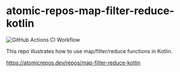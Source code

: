 # atomic-repos-map-filter-reduce-kotlin

![GitHub Actions CI Workflow](https://github.com/atomic-repos/atomic-repos-map-filter-reduce-kotlin/actions/workflows/config.yml/badge.svg)

This repo illustrates how to use map/filter/reduce functions in Kotlin.

https://atomicrepos.dev/repos/map-filter-reduce-kotlin
